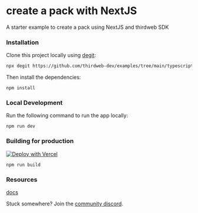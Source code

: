 # create a pack with NextJS

A starter example to create a pack using NextJS and thirdweb SDK

### Installation

Clone this project locally using [degit](https://npmjs.org/package/degit):

```bash
npx degit https://github.com/thirdweb-dev/examples/tree/main/typescript/create-a-pack-with-typescript-and-nextjs
```

Then install the dependencies:

```
npm install
```


### Local Development



Run the following command to run the app locally:

```
npm run dev
```


### Building for production

[![Deploy with Vercel](https://vercel.com/button)](https://vercel.com/new/clone?repository-url=https%3A%2F%2Fgithub.com%2Fvercel%2Fnext.js%2Ftree%2Fcanary%2Fexamples%2Fhello-world)

```
npm run build
```

### Resources

[docs](https://docs.thirdweb.com/react)


Stuck somewhere? Join the [community discord](https://discord.gg/thirdweb).